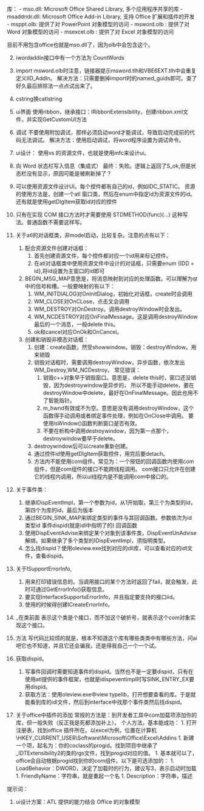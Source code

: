 库：
	- mso.dll: Microsoft Office Shared Library, 多个应用程序共享的库
	- msaddndr.dll: Microsoft Office Add-in Library, 支持 Office 扩展和插件的开发
	- msppt.olb: 提供了对 PowerPoint 对象模型的访问
	- msword.olb : 提供了对 Word 对象模型的访问
	- msexcel.olb : 提供了对 Excel 对象模型的访问

目前不用包含office也就是mso.dll了，因为olb中会包含这个。

2. iwordaddin接口中有一个方法为	CountWords

3. import msword.olb时注意，链接器提示msword.tlh和VBE6EXT.tlh中会重复定义IID_AddIn。
	解决方法：只需要删掉import时的named_guids即可。查了好久最后排除法一点点试出来了。

4. cstring换catlstring

5. ui界面
    使用ribbon，继承接口：IRibbonExtensibility，创建ribbon.xml文件，并实现GetCustomUI方法
1. 调试
	不要使用附加调试，那样必须启动word才能调试，导致启动完成前的代码无法调试。
    解决方法：使用启动调试，将word程序设置为调试命令。
1. ui设计：
	使用vs 的资源文件，也就是使用mfc来设计ui。
1. 向 Word 状态栏写入信息（集成式）
	最终：失败。逻辑上返回了S_ok,但是状态栏没有显示，原因可能是被刷新掉了？
1. 可以使用资源文件设计UI。每个控件都有自己的id，例如IDC_STATIC。
	资源的使用方法是，创建一个atl 窗口类，然后在enum中指定id为资源文件的id。还有就是使用getDlgItem获取id对应的控件
1. 只有在实现 COM 接口方法时才需要使用 STDMETHOD(func)(...) 这种写法。普通函数不需要这样写。
1. 关于atl的对话框类，非model启动，比较复杂。注意的点有以下：
	1. 配合资源文件创建对话框：
	    1. 首先创建资源文件，每个控件都对应一个id用来标记控件。
		1. 在atl对话框类中使用资源文件中设计的对话框，只需要enum {IDD = id},将id设置为主窗口的id即可
	1. BEGIN_MSG_MAP意思是，将消息映射到对应的处理函数。可以理解为qt中的信号和槽。一般要映射的有以下：		    
	    1. WM_INITDIALOG对OnInitDialog，初始化对话框，create时会调用
		1. WM_CLOSE对OnCLose，点击叉会调用
		1. WM_DESTROY对OnDestroy。调用destroyWindow时会发出。
		1. WM_NCDESTROY对应OnFinalMessage。这是调用destroyWindow最后的一个消息，一般delete this。
		1. ok和cancel对应OnOk和OnCancel。
	1. 创建和销毁非模态对话框：
		1. 创建：create函数，然受showwindow。销毁：destroyWindow。用来销毁
		1. 销毁对话框时，需要调用destroyWindow，异步函数，依次发出WM_Destroy,WM_NCDestroy。
		    常见错误：
		    1. 销毁c++对象早于销毁窗口。意思是，delete this时，窗口还没销毁，因为destroywindow是异步的，
                所以不能手动delete，要在destroyWindow中delete，最好在OnFinalMessage。因此也用不了智能指针。
			1. m_hwnd有效或不为空。意思是没有调用destroyWindow，这个函数得手动调用或者绑定事件处理，例如在OnClose中调用。
			    要使用isWindow()函数判断窗口是否有效。
			1. 不要在析构中调用destroywindow，因为第一点那个，destroywindow要早于delete。
		1. destroywindow后可以create重新创建。
		1. 通过控件id使用getDlgItem获取控件，用完后要detach。
		1. 方法内不能使用com组件。常见为：一个按钮的回调函数内使用com组件，但是com组件的接口不能跨线程调用。
			com接口只允许在创建它的线程内调用，所以ui线程内是不能调用com中接口的。
1. 关于事件类：
    1. 继承IDispEventImpl，第一个参数为id，从1开始取，第三个为类型的id，第四个为库的id，最后为版本
	1. 通过BEGIN_SINK_MAP来绑定类型的事件与其回调函数。参数依次为id 类型id 事件dispid(就是idl中指明了的) 回调函数
	1. 使用DispEventAdvise来绑定某个对象到该事件类，DispEventUnAdvise解绑。如果继承了多个类型的IDispEventImpl，须指明类型。
	1. 怎么找dispid？使用oleview.exe找到对应的dll库，可以查看对应的idl文件，查看dispid。
1. 关于ISupportErrorInfo,
	1. 用来打印错误信息的。当调用接口的某个方法时返回了fail，就会触发，此时可通过GetErrorInfo()获取信息。
	1. 要实现InterfaceSupportsErrorInfo，并且指定要支持的接口iid。
	1. 使用的时候得创建ICreateErrorInfo。
1. _在类前面
	表示这个类是个接口，而不加这个破折号，就表示这个com对象实现这个接口。
1. 方法
	写代码比较烦的就是，根本不知道这个库有哪些类类中有哪些方法，问ai吧它也不知道，并且它还会骗我，还是得我自己一个一个试。
1. 获取dispid。
	1. 写事件回调时需要知道事件的dispid。当然也不是一定要dispid，只有在使用atl提供的事件框架，也就是idispeventimpl时写SINK_ENTRY_EX要用dispid。
	1. 获取方法：使用oleview.exe中view typelib，打开想要查看的库。于是就能看到库的idl文件，然后到interface中找那个事件类然后找dispid。
1. 关于office中插件的添加
	常规的方法是：到开发者工具中com加载项添加你的库，但一般失败（反正我是死都添加补上）。
    个人方法，基本能成功：
		1. 打开注册表，找到office 插件所在。以excel为例，位置在计算机\HKEY_CURRENT_USER\Software\Microsoft\Office\Excel\Addins
        1. 新建一个项，起名为：你的coclass的progid。找到项目中继承了_IDTExtensibility2的类的rgs文件，找到progid对应的值。
        1. 基本就可以了，office会自动根据progid找到你的com组件。以下是可选添加的：
		1. LoadBehavior：DWORD，决定了加载时的行为，建议写3，表示启动时加载
        1. FriendlyName：字符串，就是重起一个名
        1. Description：字符串，描述







提示词：
1. ui设计方案：ATL 提供的能力结合 Office 的对象模型